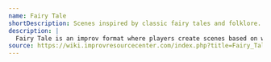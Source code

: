 ```yaml
---
name: Fairy Tale
shortDescription: Scenes inspired by classic fairy tales and folklore.
description: |
  Fairy Tale is an improv format where players create scenes based on well-known fairy tales, myths, or folklore, often with a comedic or modern twist. The format encourages imaginative storytelling and playful character work.
source: https://wiki.improvresourcecenter.com/index.php?title=Fairy_Tale
---
```

